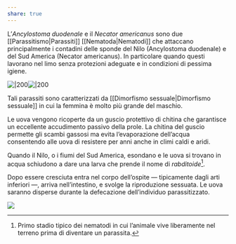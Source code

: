 ```yaml
---
share: true
---
```

L’*Ancylostoma duodenale* e il *Necator americanus* sono due [[Parassitismo|Parassiti]] [[Nematoda|Nematodi]] che attaccano principalmente i contadini delle sponde del Nilo (Ancylostoma duodenale) e del Sud America (Necator americanus). In particolare quando questi lavorano nel limo senza protezioni adeguate e in condizioni di pessima igiene.

![|200](69533df950cfc057bb523405f8923acb_MD5%201.png)![|200](ef71f4ade06a24e787947557905b2915_MD5%201.png)

Tali parassiti sono caratterizzati da [[Dimorfismo sessuale|Dimorfismo sessuale]] in cui la femmina è molto più grande del maschio.

Le uova vengono ricoperte da un guscio protettivo di chitina che garantisce un eccellente accudimento passivo della prole.
La chitina del guscio permette gli scambi gassosi ma evita l’evaporazione dell’acqua consentendo alle uova di resistere per anni anche in climi caldi e aridi.

Quando il Nilo, o i fiumi del Sud America, esondano e le uova si trovano in acqua schiudono a dare una larva che prende il nome di *rabditoide*[^1].

Dopo essere cresciuta entra nel corpo dell’ospite — tipicamente dagli arti inferiori —, arriva nell’intestino, e svolge la riproduzione sessuata. Le uova saranno disperse durante la defecazione dell’individuo parassitizzato.

![](0b160bf8565335cd9f57e96c092a5a5c_MD5%201.png)

[^1]: Primo stadio tipico dei nematodi in cui l’animale vive liberamente nel terreno prima di diventare un parassita.